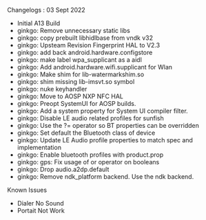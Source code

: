 Changelogs : 03 Sept 2022
- Initial A13 Build
- ginkgo: Remove unnecessary static libs
- ginkgo: copy prebuilt libhidlbase from vndk v32
- ginkgo: Upsteam Revision Fingerprint HAL to V2.3 
- ginkgo: add back android.hardware.configstore
- ginkgo: make label wpa_supplicant as a aidl 
- ginkgo: Add android.hardware.wifi.supplicant for Wlan 
- ginkgo: Make shim for lib-watermarkshim.so
- ginkgo: shim missing lib-imsvt.so symbol
- ginkgo: nuke keyhandler 
- ginkgo: Move to AOSP NXP NFC HAL
- ginkgo: Preopt SystemUI for AOSP builds. 
- ginkgo: Add a system property for System UI compiler filter. 
- ginkgo: Disable LE audio related profiles for sunfish 
- ginkgo: Use the ?= operator so BT properties can be overridden 
- ginkgo: Set default the Bluetooth class of device 
- ginkgo: Update LE Audio profile properties to match spec and implementation
- ginkgo: Enable bluetooth profiles with product.prop
- ginkgo: gps: Fix usage of or operator on booleans 
- ginkgo: Drop audio.a2dp.default 
- ginkgo: Remove ndk_platform backend. Use the ndk backend. 

Known Issues
- Dialer No Sound
- Portait Not Work
